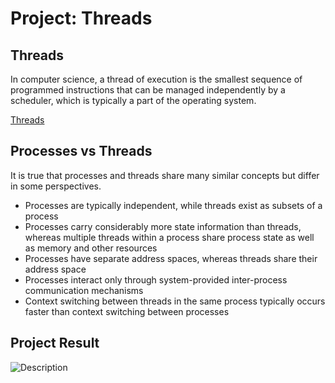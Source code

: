# Project: Threads
## Threads
In computer science, a thread of execution is the smallest sequence of programmed instructions that can be managed independently by a scheduler, which is typically a part of the operating system.

[Threads](220px-Multithreaded_process.svg.png)

## Processes vs Threads
It is true that processes and threads share many similar concepts but differ in some perspectives.
- Processes are typically independent, while threads exist as subsets of a process
- Processes carry considerably more state information than threads, whereas multiple threads within a process share process state as well as memory and other resources
- Processes have separate address spaces, whereas threads share their address space
- Processes interact only through system-provided inter-process communication mechanisms
- Context switching between threads in the same process typically occurs faster than context switching between processes



## Project Result
![Description](src)